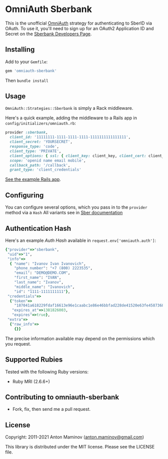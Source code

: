 # OmniAuth Sberbank

This is the unofficial [OmniAuth](https://github.com/intridea/omniauth) strategy for authenticating to SberID via OAuth.
To use it, you'll need to sign up for an OAuth2 Application ID and Secret
on the [Sberbank Developers Page](https://developer.sberbank.ru/).

## Installing

Add to your `Gemfile`:

```ruby
gem 'omniauth-sberbank'
```

Then `bundle install`

## Usage

`OmniAuth::Strategies::Sberbank` is simply a Rack middleware.

Here's a quick example, adding the middleware to a Rails app in `config/initializers/omniauth.rb`:

```ruby
provider :sberbank,
  client_id: '11111111-1111-1111-1111-1111111111111111',
  client_secret: 'YOURSECRET',
  response_type: 'code',
  client_type: 'PRIVATE',
  client_options: { ssl: { client_key: client_key, client_cert: client_cert } },
  scope: 'openid name email mobile',
  callback_path: '/callback',
  grant_type: 'client_credentials'
```

[See the example Rails app](https://github.com/Sergei825/omniauth-sberbank/blob/master/examples).

## Configuring

You can configure several options, which you pass in to the `provider` method via a `Hash`
All variants see in [Sber documentation](https://developer.sberbank.ru/doc/v1/sberbank-id/info)


## Authentication Hash

Here's an example *Auth Hash* available in `request.env['omniauth.auth']`:

```ruby
{"provider"=>"sberbank",
 "uid"=>"1",
 "info"=>
  { "name": "Ivanov Ivan Ivanovich",
    "phone_number": "+7 (800) 2223535",
    "email": "DEMO@DEMO.COM",
    "first_name": "IVAN",
    "last_name": "Ivanov",
    "middle_name": "Ivanovich",
    "id": "1111-1111111111"},
 "credentials"=>
  {"token"=>
    "187041a618229fdaf16613e96e1caabc1e86e46bbfad228de41520e63fe45873684c365a14417289599f3",
   "expires_at"=>1381826003,
   "expires"=>true},
 "extra"=>
  {"raw_info"=>
    {}}
```

The precise information available may depend on the permissions which you request.

## Supported Rubies

Tested with the following Ruby versions:

- Ruby MRI (2.6.6+)

## Contributing to omniauth-sberbank

* Fork, fix, then send me a pull request.

## License

Copyright: 2011-2021 Anton Maminov (anton.maminov@gmail.com)

This library is distributed under the MIT license. Please see the LICENSE file.
